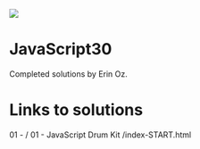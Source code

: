 ﻿![](https://javascript30.com/images/JS3-social-share.png)

# JavaScript30
Completed solutions by Erin Oz. 

# Links to solutions
01 - / 01 - JavaScript Drum Kit /index-START.html